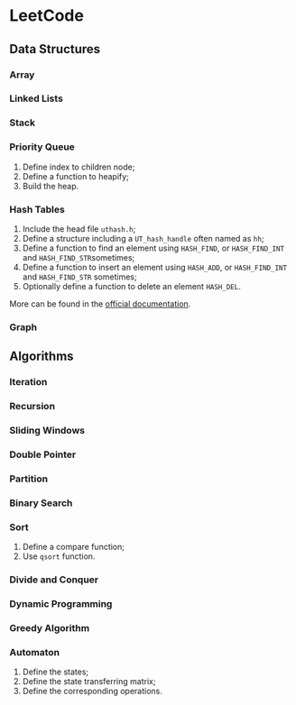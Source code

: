 # LeetCode

## Data Structures

### Array

### Linked Lists

### Stack

### Priority Queue

1. Define index to children node;
2. Define a function to heapify;
3. Build the heap.

### Hash Tables

1. Include the head file `uthash.h`;
2. Define a structure including a `UT_hash_handle` often named as `hh`;
3. Define a function to find an element using `HASH_FIND`, or `HASH_FIND_INT` and `HASH_FIND_STR`sometimes;
4. Define a function to insert an element using `HASH_ADD`, or `HASH_FIND_INT` and `HASH_FIND_STR` sometimes;
5. Optionally define a function to delete an element `HASH_DEL`.

More can be found in the  [official documentation](https://troydhanson.github.io/uthash/).

### Graph

## Algorithms

### Iteration

### Recursion

### Sliding Windows

### Double Pointer

### Partition

### Binary Search

### Sort

1. Define a compare function;
2. Use `qsort` function.

### Divide and Conquer

### Dynamic Programming

### Greedy Algorithm

### Automaton

1. Define the states;
2. Define the state transferring matrix;
3. Define the corresponding operations.

